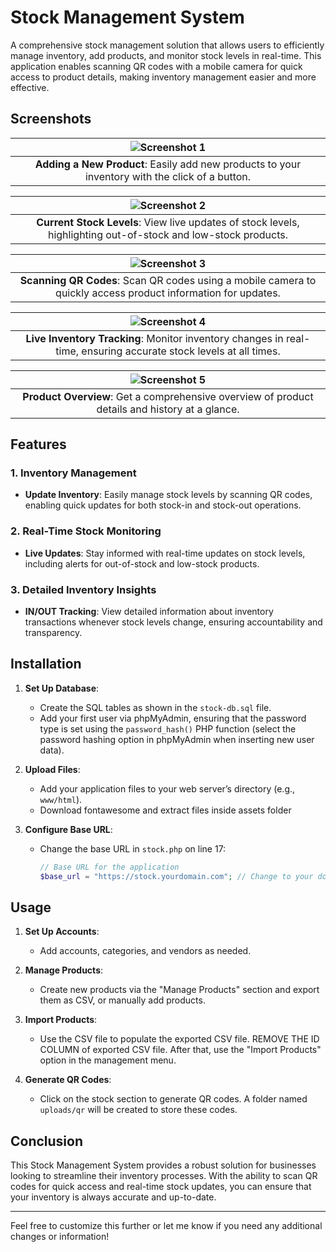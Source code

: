 # Stock Management System

A comprehensive stock management solution that allows users to efficiently manage inventory, add products, and monitor stock levels in real-time. This application enables scanning QR codes with a mobile camera for quick access to product details, making inventory management easier and more effective.

## Screenshots

| ![Screenshot 1](https://github.com/user-attachments/assets/81d69493-7fa3-4898-9490-61d20d104b60) |
|:---:|
| **Adding a New Product**: Easily add new products to your inventory with the click of a button. |

| ![Screenshot 2](https://github.com/user-attachments/assets/ab1d17cb-f16a-4627-98d6-dc2044a1aa67) |
|:---:|
| **Current Stock Levels**: View live updates of stock levels, highlighting out-of-stock and low-stock products. |

| ![Screenshot 3](https://github.com/user-attachments/assets/4bafd7c9-b271-414a-9171-e921c9ed3707) |
|:---:|
| **Scanning QR Codes**: Scan QR codes using a mobile camera to quickly access product information for updates. |

| ![Screenshot 4](https://github.com/user-attachments/assets/bbcf4e47-0653-4a7d-95da-2d64f78d475c) |
|:---:|
| **Live Inventory Tracking**: Monitor inventory changes in real-time, ensuring accurate stock levels at all times. |

| ![Screenshot 5](https://github.com/user-attachments/assets/62fd4712-9919-4b69-aa98-a814deccfcc3) |
|:---:|
| **Product Overview**: Get a comprehensive overview of product details and history at a glance. |

## Features

### 1. Inventory Management
- **Update Inventory**: Easily manage stock levels by scanning QR codes, enabling quick updates for both stock-in and stock-out operations.

### 2. Real-Time Stock Monitoring
- **Live Updates**: Stay informed with real-time updates on stock levels, including alerts for out-of-stock and low-stock products.

### 3. Detailed Inventory Insights
- **IN/OUT Tracking**: View detailed information about inventory transactions whenever stock levels change, ensuring accountability and transparency.

## Installation

1. **Set Up Database**:
   - Create the SQL tables as shown in the `stock-db.sql` file.
   - Add your first user via phpMyAdmin, ensuring that the password type is set using the `password_hash()` PHP function (select the password hashing option in phpMyAdmin when inserting new user data).

2. **Upload Files**:
   - Add your application files to your web server’s directory (e.g., `www/html`).
   - Download fontawesome and extract files inside assets folder

3. **Configure Base URL**:
   - Change the base URL in `stock.php` on line 17:
     ```php
     // Base URL for the application
     $base_url = "https://stock.yourdomain.com"; // Change to your domain
     ```

## Usage

1. **Set Up Accounts**:
   - Add accounts, categories, and vendors as needed.

2. **Manage Products**:
   - Create new products via the "Manage Products" section and export them as CSV, or manually add products.

3. **Import Products**:
   - Use the CSV file to populate the exported CSV file. REMOVE THE ID COLUMN of exported CSV file. After that, use the "Import Products" option in the management menu.

4. **Generate QR Codes**:
   - Click on the stock section to generate QR codes. A folder named `uploads/qr` will be created to store these codes.

## Conclusion

This Stock Management System provides a robust solution for businesses looking to streamline their inventory processes. With the ability to scan QR codes for quick access and real-time stock updates, you can ensure that your inventory is always accurate and up-to-date.

---

Feel free to customize this further or let me know if you need any additional changes or information!
